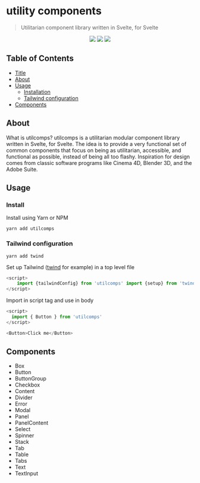 # utility components

> Utilitarian component library written in Svelte, for Svelte

<p align="center">

<img src="https://img.shields.io/npm/v/utilcomps?style=social" />

<img src="https://img.shields.io/npm/l/utilcomps?style=social" />

<img src="https://img.shields.io/github/commit-activity/m/albingroen/utilcomps?style=social" />

</p>

## Table of Contents

- [Title](#utility-components)
- [About](#about)
- [Usage](#usage)
  - [Installation](#installation)
  - [Tailwind configuration](#tailwind-configuration)
- [Components](#components)

## About

What is utilcomps? utilcomps is a utilitarian modular component library written
in Svelte, for Svelte. The idea is to provide a very functional set of common
components that focus on being as utilitarian, accessible, and functional as
possible, instead of being all too flashy. Inspiration for design comes from
classic software programs like Cinema 4D, Blender 3D, and the Adobe Suite.

## Usage

### Install

Install using Yarn or NPM

    yarn add utilcomps

### Tailwind configuration

    yarn add twind

Set up Tailwind ([twind](https://twind.dev) for example) in a top level file

```javascript
<script>
	import {tailwindConfig} from 'utilcomps' import {setup} from 'twind' setup(tailwindConfig)
</script>
```

Import in script tag and use in body

```javascript
<script>
  import { Button } from 'utilcomps'
</script>

<Button>Click me</Button>
```

## Components

- Box
- Button
- ButtonGroup
- Checkbox
- Content
- Divider
- Error
- Modal
- Panel
- PanelContent
- Select
- Spinner
- Stack
- Tab
- Table
- Tabs
- Text
- TextInput
